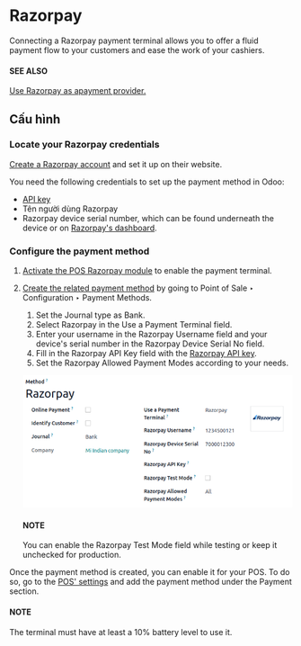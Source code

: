 # Razorpay

Connecting a Razorpay payment terminal allows you to offer a fluid payment flow to your customers
and ease the work of your cashiers.

#### SEE ALSO
[Use Razorpay as apayment provider.](../../../../finance/payment_providers/razorpay.md)

## Cấu hình

<a id="razorpay-credentials"></a>

### Locate your Razorpay credentials

[Create a Razorpay account](https://razorpay.com/docs/payments/easy-create-account/) and set it up
on their website.

You need the following credentials to set up the payment method in Odoo:

- [API key](https://razorpay.com/docs/payments/dashboard/account-settings/api-keys/)
- Tên người dùng Razorpay
- Razorpay device serial number, which can be found underneath the device or on [Razorpay's
  dashboard](https://dashboard.razorpay.com/).

### Configure the payment method

1. [Activate the POS Razorpay module](../../../../general/apps_modules.md) to enable the
   payment terminal.
2. [Create the related payment method](../../payment_methods.md) by going to
   Point of Sale ‣ Configuration ‣ Payment Methods.
   1. Set the Journal type as Bank.
   2. Select Razorpay in the Use a Payment Terminal field.
   3. Enter your username in the Razorpay Username field and your device's serial number
      in the Razorpay Device Serial No field.
   4. Fill in the Razorpay API Key field with the [Razorpay API key](#razorpay-credentials).
   5. Set the Razorpay Allowed Payment Modes according to your needs.

   ![Razorpay connection form](razorpay/create-method-razorpay.png)

   #### NOTE
   You can enable the Razorpay Test Mode field while testing or keep it unchecked for
   production.

Once the payment method is created, you can enable it for your POS. To do so, go to the [POS'
settings](../../configuration.md#configuration-settings) and add the payment method under the Payment section.

#### NOTE
The terminal must have at least a 10% battery level to use it.
